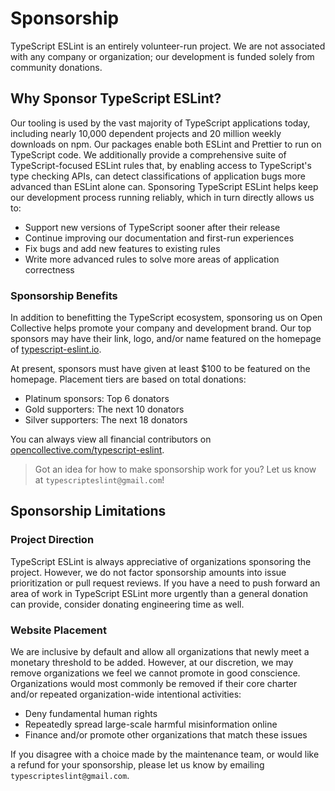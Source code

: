 # Sponsorship

TypeScript ESLint is an entirely volunteer-run project.
We are not associated with any company or organization; our development is funded solely from community donations.

## Why Sponsor TypeScript ESLint?

Our tooling is used by the vast majority of TypeScript applications today, including nearly 10,000 dependent projects and 20 million weekly downloads on npm.
Our packages enable both ESLint and Prettier to run on TypeScript code.
We additionally provide a comprehensive suite of TypeScript-focused ESLint rules that, by enabling access to TypeScript's type checking APIs, can detect classifications of application bugs more advanced than ESLint alone can.
Sponsoring TypeScript ESLint helps keep our development process running reliably, which in turn directly allows us to:

- Support new versions of TypeScript sooner after their release
- Continue improving our documentation and first-run experiences
- Fix bugs and add new features to existing rules
- Write more advanced rules to solve more areas of application correctness

### Sponsorship Benefits

In addition to benefitting the TypeScript ecosystem, sponsoring us on Open Collective helps promote your company and development brand.
Our top sponsors may have their link, logo, and/or name featured on the homepage of [typescript-eslint.io](https://typescript-eslint.io).

At present, sponsors must have given at least $100 to be featured on the homepage.
Placement tiers are based on total donations:

- Platinum sponsors: Top 6 donators
- Gold supporters: The next 10 donators
- Silver supporters: The next 18 donators

You can always view all financial contributors on [opencollective.com/typescript-eslint](https://opencollective.com/typescript-eslint).

> Got an idea for how to make sponsorship work for you?
> Let us know at `typescripteslint@gmail.com`!

## Sponsorship Limitations

### Project Direction

TypeScript ESLint is always appreciative of organizations sponsoring the project.
However, we do not factor sponsorship amounts into issue prioritization or pull request reviews.
If you have a need to push forward an area of work in TypeScript ESLint more urgently than a general donation can provide, consider donating engineering time as well.

### Website Placement

We are inclusive by default and allow all organizations that newly meet a monetary threshold to be added.
However, at our discretion, we may remove organizations we feel we cannot promote in good conscience.
Organizations would most commonly be removed if their core charter and/or repeated organization-wide intentional activities:

- Deny fundamental human rights
- Repeatedly spread large-scale harmful misinformation online
- Finance and/or promote other organizations that match these issues

If you disagree with a choice made by the maintenance team, or would like a refund for your sponsorship, please let us know by emailing `typescripteslint@gmail.com`.
